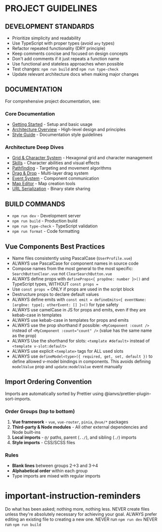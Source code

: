 # PROJECT GUIDELINES

## DEVELOPMENT STANDARDS

- Prioritize simplicity and readability
- Use TypeScript with proper types (avoid `any` types)
- Refactor repeated functionality (DRY principle)
- Keep comments concise and focused on design concepts
- Don't add comments if it just repeats a function name
- Use functional and stateless approaches when possible
- Test changes: `npm run build` and `npm run type-check`
- Update relevant architecture docs when making major changes

## DOCUMENTATION

For comprehensive project documentation, see:

### Core Documentation

- [Getting Started](./docs/CONTRIBUTING.md) - Setup and basic usage
- [Architecture Overview](./docs/ARCHITECTURE.md) - High-level design and principles
- [Style Guide](./docs/architecture/STYLE_GUIDE.md) - Documentation style guidelines

### Architecture Deep Dives

- [Grid & Character System](./docs/architecture/GRID.md) - Hexagonal grid and character management
- [Skills](./docs/architecture/SKILLS.md) - Character abilities and visual effects
- [Pathfinding](./docs/architecture/PATHFINDING.md) - Targeting and movement algorithms
- [Drag & Drop](./docs/architecture/DRAG_AND_DROP.md) - Multi-layer drag system
- [Event System](./docs/architecture/EVENT_SYSTEM.md) - Component communication
- [Map Editor](./docs/architecture/MAP_EDITOR.md) - Map creation tools
- [URL Serialization](./docs/architecture/URL_SERIALIZATION.md) - Binary state sharing

## BUILD COMMANDS

- `npm run dev` - Development server
- `npm run build` - Production build
- `npm run type-check` - TypeScript validation
- `npm run format` - Code formatting

## Vue Components Best Practices

- Name files consistently using PascalCase (`UserProfile.vue`)
- ALWAYS use PascalCase for component names in source code
- Compose names from the most general to the most specific: `SearchButtonClear.vue` not `ClearSearchButton.vue`
- ALWAYS define props with `defineProps<{ propOne: number }>()` and TypeScript types, WITHOUT `const props =`
- Use `const props =` ONLY if props are used in the script block
- Destructure props to declare default values
- ALWAYS define emits with `const emit = defineEmits<{ eventName: [argOne: type]; otherEvent: [] }>()` for type safety
- ALWAYS use camelCase in JS for props and emits, even if they are kebab-case in templates
- ALWAYS use kebab-case in templates for props and emits
- ALWAYS use the prop shorthand if possible: `<MyComponent :count />` instead of `<MyComponent :count="count" />` (value has the same name as the prop)
- ALWAYS Use the shorthand for slots: `<template #default>` instead of `<template v-slot:default>`
- ALWAYS use explicit `<template>` tags for ALL used slots
- ALWAYS use `defineModel<type>({ required, get, set, default })` to define allowed v-model bindings in components. This avoids defining `modelValue` prop and `update:modelValue` event manually

## Import Ordering Convention

Imports are automatically sorted by Prettier using @ianvs/prettier-plugin-sort-imports.

### Order Groups (top to bottom)

1. **Vue framework** - `vue`, `vue-router`, `pinia`, `@vue/*` packages
2. **Third-party & Node modules** - All other external dependencies and Node built-ins
3. **Local imports** - `@/` paths, parent (`../`), and sibling (`./`) imports
4. **Style imports** - CSS/SCSS files

### Rules

- **Blank lines** between groups 2→3 and 3→4
- **Alphabetical order** within each group
- Type imports are mixed with regular imports

# important-instruction-reminders

Do what has been asked; nothing more, nothing less.
NEVER create files unless they're absolutely necessary for achieving your goal.
ALWAYS prefer editing an existing file to creating a new one.
NEVER run `npm run dev`
NEVER run `npm run build`
